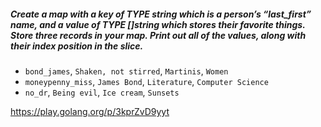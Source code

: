 ##### Create a map with a key of TYPE string which is a person’s “last_first” name, and a value of TYPE []string which stores their favorite things. Store three records in your map. Print out all of the values, along with their index position in the slice.

*   `bond_james`, `Shaken, not stirred`, `Martinis`, `Women`
*   `moneypenny_miss`, `James Bond`, `Literature`, `Computer Science`
*   `no_dr`, `Being evil`, `Ice cream`, `Sunsets`

https://play.golang.org/p/3kprZvD9yyt
